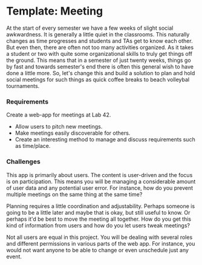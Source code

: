 # Template: Meeting

At the start of every semester we have a few weeks of slight social awkwardness. It is generally a little quiet in the classrooms. This naturally changes as time progresses and students and TAs get to know each other. But even then, there are often not too many activities organized. As it takes a student or two with quite some organizational skills to truly get things off the ground. This means that in a semester of just twenty weeks, things go by fast and towards semester's end there is often this general wish to have done a little more. So, let's change this and build a solution to plan and hold social meetings for such things as quick coffee breaks to beach volleybal tournaments.

### Requirements

Create a web-app for meetings at Lab 42.

* Allow users to pitch new meetings.
* Make meetings easily discoverable for others.
* Create an interesting method to manage and discuss requirements such as time/place.

### Challenges

This app is primarily about users. The content is user-driven and the focus is on participation. This means you will be managing a considerable amount of user data and any potential user error. For instance, how do you prevent multiple meetings on the same thing at the same time?

Planning requires a little coordination and adjustability. Perhaps someone is going to be a little later and maybe that is okay, but still useful to know. Or perhaps it'd be best to move the meeting all together. How do you get this kind of information from users and how do you let users tweak meetings?

Not all users are equal in this project. You will be dealing with several roles and different permissions in various parts of the web app. For instance, you would not want anyone to be able to change or even unschedule just any event.